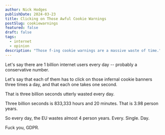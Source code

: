```yaml
---
author: Nick Hodges
publishDate: 2024-03-23
title: Clicking on Those Awful Cookie Warnings
postSlug: cookiewarnings
featured: false
draft: false
tags:
  - internet
  - opinion
description: "Those f-ing cookie warnings are a massive waste of time."
---
```


Let's say there are 1 billion internet users every day -- probably a conservative number.

Let's say that each of them has to click on those infernal cookie banners three times a day, and that each one takes one second.

That is three billion seconds utterly wasted every day.

Three billion seconds is 833,333 hours and 20 minutes. That is 3.98 person years.

So every day, the EU wastes almost 4 person years. Every. Single. Day.

Fuck you, GDPR.

